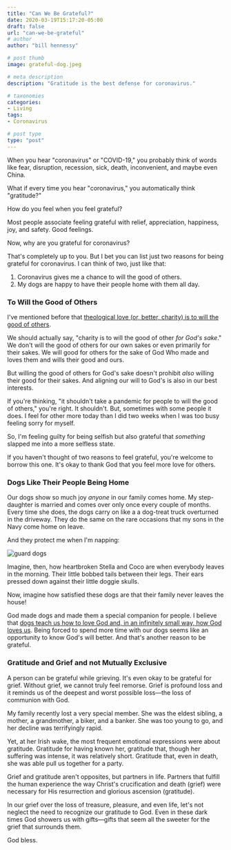 ```yaml
---
title: "Can We Be Grateful?"
date: 2020-03-19T15:17:20-05:00
draft: false
url: "can-we-be-grateful"
# author
author: "bill hennessy"

# post thumb
image: grateful-dog.jpeg

# meta description
description: "Gratitude is the best defense for coronavirus."

# taxonomies
categories: 
- Living
tags:
- Coronavirus

# post type
type: "post"
---
```


When you hear "coronavirus" or "COVID-19," you probably think of words like fear, disruption, recession, sick, death, inconvenient, and maybe even China. 

What if every time you hear "coronavirus," you automatically think "gratitude?" 

How do you feel when you feel grateful? 

Most people associate feeling grateful with relief, appreciation, happiness, joy, and safety. Good feelings. 

Now, why are you grateful for coronavirus? 

That's completely up to you. But I bet you can list just two reasons for being grateful for coronavirus. I can think of two, just like that:

1. Coronavirus gives me a chance to will the good of others.
2. My dogs are happy to have their people home with them all day.

### To Will the Good of Others

I've mentioned before that [theological love (or, better, charity) is to will the good of others](https://www.hennessysview.com/posts/2019/love-is-an-act-of-will/). 

We should actually say, "charity is to will the good of other _for God's sake_." We don't will the good of others for our own sakes or even primarily for their sakes. We will good for others for the sake of God Who made and loves them and wills their good and ours.

But willing the good of others for God's sake doesn't prohibit _also_ willing their good for their sakes. And aligning our will to God's is also in our best interests. 

If you're thinking, "it shouldn't take a pandemic for people to will the good of others," you're right. It shouldn't. But, sometimes with some people it does. I feel for other more today than I did two weeks when I was too busy feeling sorry for myself. 

So, I'm feeling guilty for being selfish but also grateful that _something_ slapped me into a more selfless state. 

If you haven't thought of two reasons to feel grateful, you're welcome to borrow this one. It's okay to thank God that you feel more love for others. 

### Dogs Like Their People Being Home

Our dogs show so much joy _anyone_ in our family comes home. My step-daughter is married and comes over only once every couple of months. Every time she does, the dogs carry on like a a dog-treat truck overturned in the driveway. They do the same on the rare occasions that my sons in the Navy come home on leave.

And they protect me when I'm napping:

![guard dogs](/images/dogs-and-me.jpeg)

Imagine, then, how heartbroken Stella and Coco are when everybody leaves in the morning. Their little bobbed tails between their legs. Their ears pressed down against their little doggie skulls. 

Now, imagine how satisfied these dogs are that their family never leaves the house! 

God made dogs and made them a special companion for people. I believe that [dogs teach us how to love God and, in an infinitely small way, how God loves us](https://www.hennessysview.com/2018/09/10/how-god-uses-dogs/). Being forced to spend more time with our dogs seems like an opportunity to know God's will better. And that's another reason to be grateful. 

### Gratitude and Grief and not Mutually Exclusive

A person can be grateful while grieving. It's even okay to be grateful for grief. Without grief, we cannot truly feel remorse. Grief is profound loss and it reminds us of the deepest and worst possible loss—the loss of communion with God. 

My family recently lost a very special member. She was the eldest sibling, a mother, a grandmother, a biker, and a banker.  She was too young to go, and her decline was terrifyingly rapid. 

Yet, at her Irish wake, the most frequent emotional expressions were about gratitude. Gratitude for having known her, gratitude that, though her suffering was intense, it was relatively short. Gratitude that, even in death, she was able pull us together for a party. 

Grief and gratitude aren't opposites, but partners in life. Partners that fulfill the human experience the way Christ's crucification and death (grief) were necessary for His resurrection and glorious ascension (gratitude). 

In our grief over the loss of treasure, pleasure, and even life, let's not neglect the need to recognize our gratitude to God. Even in these dark times God showers us with gifts—gifts that seem all the sweeter for the grief that surrounds them. 

God bless. 



